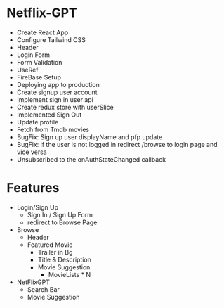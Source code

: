 # Netflix-GPT

- Create React App
- Configure Tailwind CSS
- Header
- Login Form
- Form Validation
- UseRef
- FireBase Setup
- Deploying app to production
- Create signup user account
- Implement sign in user api
- Create redux store with userSlice
- Implemented Sign Out
- Update profile 
- Fetch from Tmdb movies
- BugFix: Sign up user displayName and pfp update
- BugFix: if the user is not logged in redirect /browse to login page and vice versa
- Unsubscribed to the onAuthStateChanged callback


# Features 
- Login/Sign Up
    - Sign In / Sign Up Form
    - redirect to Browse Page
- Browse
    - Header
    - Featured Movie
        - Trailer in Bg
        - Title & Description
        - Movie Suggestion
            - MovieLists * N
- NetFlixGPT
    - Search Bar
    - Movie Suggestion
    

    